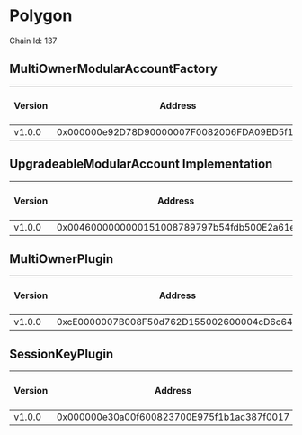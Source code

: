 # Polygon
Chain Id: 137

## MultiOwnerModularAccountFactory

| Version | Address | Explorer Link | Salt | Deploy Script Run |
| ------- | ------------------------------------------ | -------------------------------------------------------------------------------------- | ---------------------------- | ----------------------------------------------------------- |
| v1.0.0  | 0x000000e92D78D90000007F0082006FDA09BD5f11 | [explorer](https://polygonscan.com/address/0x000000e92D78D90000007F0082006FDA09BD5f11) | `0x5db157a188f31855e74efff3` | [run](../../broadcast/Deploy.s.sol/137/run-1707339917.json) |

## UpgradeableModularAccount Implementation

| Version | Address | Explorer Link | Salt | Deploy Script Run |
| ------- | ------------------------------------------ | -------------------------------------------------------------------------------------- | ---------------------------- | ----------------------------------------------------------- |
| v1.0.0  | 0x0046000000000151008789797b54fdb500E2a61e | [explorer](https://polygonscan.com/address/0x0046000000000151008789797b54fdb500E2a61e) | `0x3249843e32cfdd3724630092` | [run](../../broadcast/Deploy.s.sol/137/run-1707339917.json) |

## MultiOwnerPlugin

| Version | Address | Explorer Link | Salt | Deploy Script Run |
| ------- | ------------------------------------------ | -------------------------------------------------------------------------------------- | ---------------------------- | ----------------------------------------------------------- |
| v1.0.0  | 0xcE0000007B008F50d762D155002600004cD6c647 | [explorer](https://polygonscan.com/address/0xcE0000007B008F50d762D155002600004cD6c647) | `0x9292f6fd68967e13eda2502d` | [run](../../broadcast/Deploy.s.sol/137/run-1707339917.json) |

## SessionKeyPlugin

| Version | Address | Explorer Link | Salt | Deploy Script Run |
| ------- | ------------------------------------------ | -------------------------------------------------------------------------------------- | ---------------------------- | ----------------------------------------------------------- |
| v1.0.0  | 0x000000e30a00f600823700E975f1b1ac387f0017 | [explorer](https://polygonscan.com/address/0x000000e30a00f600823700E975f1b1ac387f0017) | `0x27f40fd3b6cb45339dbcecac` | [run](../../broadcast/Deploy.s.sol/137/run-1707339917.json) |
